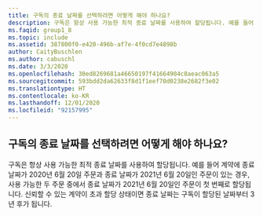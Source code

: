 ```yaml
---
title: 구독의 종료 날짜를 선택하려면 어떻게 해야 하나요?
description: 구독은 항상 사용 가능한 최적 종료 날짜를 사용하여 할당됩니다. 예를 들어 계약에 종료 날짜가 2020년 6월 20일인 주문과...
ms.faqid: group1_8
ms.topic: include
ms.assetid: 387800f0-e420-496b-af7e-4f0cd7e4898b
author: CaityBuschlen
ms.author: cabuschl
ms.date: 3/3/2020
ms.openlocfilehash: 30ed8269681a46650197f41664904c8aeac063a5
ms.sourcegitcommit: 593bdd2da62633f8d1f1eef70d0238e2682f3e02
ms.translationtype: HT
ms.contentlocale: ko-KR
ms.lasthandoff: 12/01/2020
ms.locfileid: "92157995"
---
```

## <a name="how-can-i-select-an-end-date-for-a-subscription"></a>구독의 종료 날짜를 선택하려면 어떻게 해야 하나요?

구독은 항상 사용 가능한 최적 종료 날짜를 사용하여 할당됩니다. 예를 들어 계약에 종료 날짜가 2020년 6월 20일 주문과 종료 날짜가 2021년 6월 20일인 주문이 있는 경우, 사용 가능한 두 주문 중에서 종료 날짜가 2021년 6월 20일인 주문이 첫 번째로 할당됩니다. 신뢰할 수 있는 계약이 초과 할당 상태이면 종료 날짜는 구독이 할당된 날짜부터 3년 후가 됩니다.
